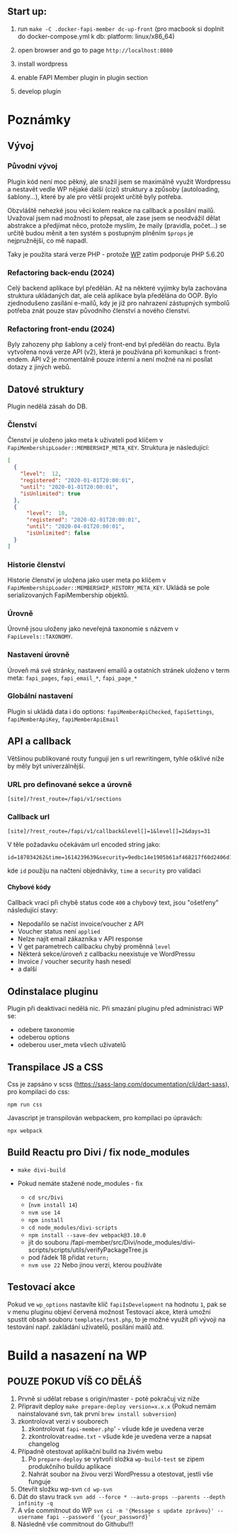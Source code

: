 ## Start up:
1. run `make -C .docker-fapi-member dc-up-front`   (pro macbook si doplnit do docker-compose.yml k db: platform: linux/x86_64)

2. open browser and go to page `http://localhost:8080`
3. install wordpress
4. enable FAPI Member plugin in plugin section
5. develop plugin

Poznámky
========

## Vývoj

### Původní vývoj

Plugin kód není moc pěkný, ale snažil jsem se maximálně využit Wordpressu a
nestavět vedle WP nějaké další (cizí) struktury a způsoby (autoloading, šablony...), 
které by ale pro větší projekt určitě byly potřeba.

Obzvláště nehezké jsou věci kolem reakce na callback a posílání mailů.
Uvažoval jsem nad možností to přepsat, ale zase jsem se neodvážil dělat 
abstrakce a předjímat něco, protože myslím, že maily (pravidla, počet...) se určitě 
budou měnit a ten systém s postupným plněním `$props` je nejpružnější, co mě napadl.

Taky je použita stará verze PHP - protože [WP](https://cs.wordpress.org/about/requirements/) 
zatím podporuje PHP 5.6.20

### Refactoring back-endu (2024)

Celý backend aplikace byl předělán. Až na některé vyjímky byla zachována struktura ukládaných dat,
ale celá aplikace byla předělána do OOP. Bylo zjednodušeno zasílání e-mailů, 
kdy je již pro nahrazení zástupných symbolů potřeba znát pouze stav původního členství a nového členství.

### Refactoring front-endu (2024)

Byly zahozeny php šablony a celý front-end byl předělán do reactu. Byla vytvořena nová verze API (v2),
která je používána při komunikaci s front-endem. API v2 je momentálně pouze interní a není možné na ni posílat dotazy z jiných webů.

## Datové struktury

Plugin nedělá zásah do DB.

### Členství

Členství je uloženo jako meta k uživateli pod klíčem v `FapiMembershipLoader::MEMBERSHIP_META_KEY`.
Struktura je následující:
~~~json
[
  {
    "level":  12, 
    "registered": "2020-01-01T20:00:01", 
    "until": "2020-01-01T20:00:01",
    "isUnlimited": true
  },
  {
      "level":  10, 
      "registered": "2020-02-01T20:00:01", 
      "until": "2020-04-01T20:00:01",
      "isUnlimited": false
  }    
]
~~~

### Historie členství

Historie členství je uložena jako user meta po klíčem v `FapiMembershipLoader::MEMBERSHIP_HISTORY_META_KEY`.
Ukládá se pole serializovaných FapiMembership objektů.

### Úrovně

Úrovně jsou uloženy jako neveřejná taxonomie s názvem v `FapiLevels::TAXONOMY`.

### Nastavení úrovně

Úroveň má své stránky, nastavení emailů a ostatních stránek uloženo v 
term meta: `fapi_pages`, `fapi_email_*`, `fapi_page_*`

### Globální nastavení

Plugin si ukládá data i do options: `fapiMemberApiChecked`, `fapiSettings`, `fapiMemberApiKey`, `fapiMemberApiEmail`

## API a callback

Většinou publikované routy fungují jen s url rewritingem, tyhle ošklivé níže
by měly být univerzálnější.

### URL pro definované sekce a úrovně
~~~
[site]/?rest_route=/fapi/v1/sections
~~~

### Callback url

~~~
[site]/?rest_route=/fapi/v1/callback&level[]=1&level[]=2&days=31
~~~
V těle požadavku očekávám url encoded string jako:
~~~
id=187034262&time=1614239639&security=9edbc14e1905b61af468217f60d2406d160c4fdf
~~~
kde `id` použiju na načtení objednávky, `time` a `security` pro validaci 

#### Chybové kódy

Callback vrací při chybě status code `400` a chybový text, jsou "ošetřeny" následující stavy:

- Nepodařilo se načíst invoice/voucher z API
- Voucher status není `applied`
- Nelze najít email zákazníka v API response
- V get parametrech callbacku chybý proměnná `level`
- Některá sekce/úroveň z callbacku neexistuje ve WordPressu
- Invoice / voucher security hash nesedí
- a další

## Odinstalace pluginu

Plugin při deaktivaci nedělá nic. Při smazání pluginu před administraci WP se:
 - odebere taxonomie
 - odeberou options
 - odeberou user_meta všech uživatelů 
 
## Transpilace JS a CSS
 
Css je zapsáno v scss (https://sass-lang.com/documentation/cli/dart-sass), pro kompilaci do css:
~~~
npm run css
~~~

Javascript je transpilován webpackem, pro kompilaci po úpravách:
~~~
npx webpack
~~~

## Build Reactu pro Divi / fix node_modules
- `make divi-build`

- Pokud nemáte stažené node_modules - fix
  - `cd src/Divi`
  - (`nvm install 14`)
  - `nvm use 14`
  - `npm install`
  - `cd node_modules/divi-scripts`
  - `npm install --save-dev webpack@3.10.0`
  - jít do souboru /fapi-member/src/Divi/node_modules/divi-scripts/scripts/utils/verifyPackageTree.js
  - pod řádek 18 přidat `return;`
  - `nvm use 22` Nebo jinou verzi, kterou používáte

## Testovací akce

Pokud ve `wp_options` nastavíte klíč `fapiIsDevelopment` na hodnotu `1`, pak se
v menu pluginu objeví červená možnost Testovací akce, která umožní spustit obsah souboru `templates/test.php`,
to je možné využít při vývoji na testování např. zakládání uživatelů, posílání mailů atd.

# Build a nasazení na WP
## POUZE POKUD VÍŠ CO DĚLÁŠ
1. Prvně si udělat rebase s origin/master - poté pokračuj viz níže
2. Připravit deploy `make prepare-deploy version=x.x.x` (Pokud nemám nainstalované svn, tak první `brew install subversion`)
3. zkontrolovat verzi v souborech
    1. zkontrolovat `fapi-member.php`' - všude kde je uvedena verze
    2. zkontrolovat`readme.txt` - všude kde je uvedena verze a napsat changelog
4. Případně otestovat aplikační build na živém webu
   1. Po `prepare-deploy` se vytvoří složka `wp-build-test` se zipem produkčního buildu aplikace
   2. Nahrát soubor na živou verzi WordPressu a otestovat, jestli vše funguje
4. Otevřít složku wp-svn `cd wp-svn`
5. Dát do stavu track `svn add --force * --auto-props --parents --depth infinity -q`
6. A vše commitnout do WP `svn ci -m '{Message s update zprávou}' --username fapi --password '{your_password}'`
7. Následně vše commitnout do Githubu!!!
